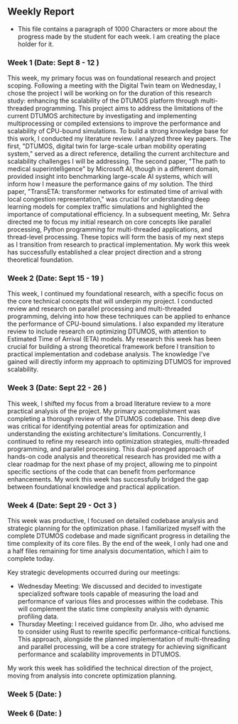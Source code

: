## Weekly Report
- This file contains a paragraph of 1000 Characters or more about the progress made by the student for each week. I am creating the place holder for it.

### Week 1 (Date: Sept 8 - 12   )
This week, my primary focus was on foundational research and project scoping. Following a meeting with the Digital Twin team on Wednesday, I chose the project I will be working on for the duration of this research study: enhancing the scalability of the DTUMOS platform through multi-threaded programming. This project aims to address the limitations of the current DTUMOS architecture by investigating and implementing multiprocessing or compiled extensions to improve the performance and scalability of CPU-bound simulations. To build a strong knowledge base for this work, I conducted my literature review. I analyzed three key papers. The first, "DTUMOS, digital twin for large-scale urban mobility operating system," served as a direct reference, detailing the current architecture and scalability challenges I will be addressing. The second paper, "The path to medical superintelligence" by Microsoft AI, though in a different domain, provided insight into benchmarking large-scale AI systems, which will inform how I measure the performance gains of my solution. The third paper, "TransETA: transformer networks for estimated time of arrival with local congestion representation," was crucial for understanding deep learning models for complex traffic simulations and highlighted the importance of computational efficiency. In a subsequent meeting, Mr. Sehra directed me to focus my initial research on core concepts like parallel processing, Python programming for multi-threaded applications, and thread-level processing. These topics will form the basis of my next steps as I transition from research to practical implementation. My work this week has successfully established a clear project direction and a strong theoretical foundation.

### Week 2 (Date: Sept 15 - 19  )
This week, I continued my foundational research, with a specific focus on the core technical concepts that will underpin my project. I conducted review and research on parallel processing and multi-threaded programming, delving into how these techniques can be applied to enhance the performance of CPU-bound simulations. I also expanded my literature review to include research on optimizing DTUMOS, with attention to Estimated Time of Arrival (ETA) models. My research this week has been crucial for building a strong theoretical framework before I transition to practical implementation and codebase analysis. The knowledge I've gained will directly inform my approach to optimizing DTUMOS for improved scalability.

### Week 3 (Date: Sept 22 - 26  )
This week, I shifted my focus from a broad literature review to a more practical analysis of the project. My primary accomplishment was completing a thorough review of the DTUMOS codebase. This deep dive was critical for identifying potential areas for optimization and understanding the existing architecture's limitations. Concurrently, I continued to refine my research into optimization strategies, multi-threaded programming, and parallel processing. This dual-pronged approach of hands-on code analysis and theoretical research has provided me with a clear roadmap for the next phase of my project, allowing me to pinpoint specific sections of the code that can benefit from performance enhancements. My work this week has successfully bridged the gap between foundational knowledge and practical application.

### Week 4 (Date: Sept 29 - Oct 3  )
This week was  productive, I focused on detailed codebase analysis and strategic planning for the optimization phase. I familiarized myself with the complete DTUMOS codebase and made significant progress in detailing the time complexity of its core files. By the end of the week, I only had one and a half files remaining for time analysis documentation, which I aim to complete today.

Key strategic developments occurred during our meetings:
- Wednesday Meeting: We discussed and decided to investigate specialized software tools capable of measuring the load and performance of various files and processes within the codebase. This will complement the static time complexity analysis with dynamic profiling data.
- Thursday Meeting: I received guidance from Dr. Jiho, who advised me to consider using Rust to rewrite specific performance-critical functions. This approach, alongside the planned implementation of multi-threading and parallel processing, will be a core strategy for achieving significant performance and scalability improvements in DTUMOS.

My work this week has solidified the technical direction of the project, moving from analysis into concrete optimization planning.

### Week 5 (Date:   )


### Week 6 (Date:   )

